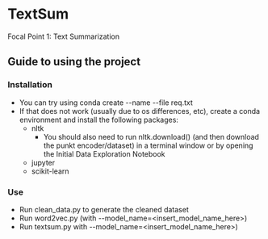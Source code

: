 # TextSum
Focal Point 1: Text Summarization

## Guide to using the project
### Installation
* You can try using conda create --name <env> --file req.txt
* If that does not work (usually due to os differences, etc), create a conda environment and install the following packages:
    * nltk
        * You should also need to run nltk.download() (and then download the punkt encoder/dataset) in a terminal window or by
        opening the Initial Data Exploration Notebook
    * jupyter
    * scikit-learn

### Use
* Run clean_data.py to generate the cleaned dataset
* Run word2vec.py (with --model_name=\<insert_model_name_here\>)
* Run textsum.py with --model_name=\<insert_model_name_here\>)